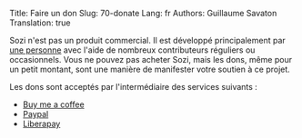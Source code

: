 Title: Faire un don
Slug: 70-donate
Lang: fr
Authors: Guillaume Savaton
Translation: true

Sozi n'est pas un produit commercial.
Il est développé principalement par [une personne](http://guillaume.baierouge.fr)
avec l'aide de nombreux contributeurs réguliers ou occasionnels.
Vous ne pouvez pas acheter Sozi, mais les dons, même pour un petit montant,
sont une manière de manifester votre soutien à ce projet.

Les dons sont acceptés par l'intermédiaire des services suivants&nbsp;:

* [Buy me a coffee](https://www.buymeacoffee.com/THtbNvnqE)
* [Paypal](https://www.paypal.me/guillaumesavaton)
* [Liberapay](https://liberapay.com/aumouvantsillage/donate)
